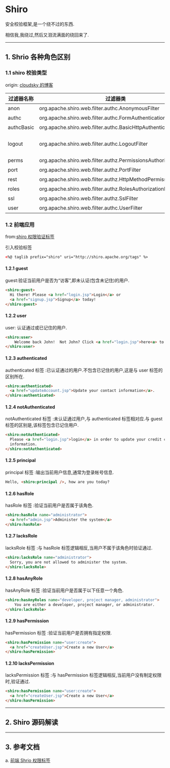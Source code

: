 # Shiro

安全校验框架,是一个绕不过的东西.

相信我,我绕过,然后又泪流满面的绕回来了.

---

## 1. Shrio 各种角色区别

### 1.1 shiro 校验类型

origin: [cloudsky 的博客](http://www.cnblogs.com/skyme/archive/2011/09/24/2189364.html)

| 过滤器名称 | 过滤器类                                                         | 描述                                                                                                                 |
| ---------- | ---------------------------------------------------------------- | -------------------------------------------------------------------------------------------------------------------- |
| anon       | org.apache.shiro.web.filter.authc.AnonymousFilter                | 匿名过滤器                                                                                                           |
| authc      | org.apache.shiro.web.filter.authc.FormAuthenticationFilter       | 如果继续操作,需要做对应的表单验证否则不能通过                                                                        |
| authcBasic | org.apache.shiro.web.filter.authc.BasicHttpAuthenticationFilter  | 基本 http 验证过滤,如果不通过,跳转屋登录页面                                                                         |
| logout     | org.apache.shiro.web.filter.authc.LogoutFilter                   | 登录退出过滤器 noSessionCreation org.apache.shiro.web.filter.session.NoSessionCreationFilter 没有 session 创建过滤器 |
| perms      | org.apache.shiro.web.filter.authz.PermissionsAuthorizationFilter | 权限过滤器                                                                                                           |
| port       | org.apache.shiro.web.filter.authz.PortFilter                     | 端口过滤器,可以设置是否是指定端口如果不是跳转到登录页面                                                              |
| rest       | org.apache.shiro.web.filter.authz.HttpMethodPermissionFilter     | http 方法过滤器,可以指定如 post 不能进行访问等                                                                       |
| roles      | org.apache.shiro.web.filter.authz.RolesAuthorizationFilter       | 角色过滤器,判断当前用户是否指定角色                                                                                  |
| ssl        | org.apache.shiro.web.filter.authz.SslFilter                      | 请求需要通过 ssl,如果不是跳转回登录页                                                                                |
| user       | org.apache.shiro.web.filter.authc.UserFilter                     | 如果访问一个已知用户,比如记住我功能,走这个过滤器                                                                     |

### 1.2 前端应用

from:[shiro 权限验证标签](https://www.cnblogs.com/jifeng/p/4500410.html)

引入校验标签

```html
<%@ taglib prefix="shiro" uri="http://shiro.apache.org/tags" %>
```

#### 1.2.1 guest

guest:验证当前用户是否为“访客”,即未认证(包含未记住)的用户.

```html
<shiro:guest>
  Hi there! Please <a href="login.jsp">Login</a> or
  <a href="signup.jsp">Signup</a> today!
</shiro:guest>
```

#### 1.2.2 user

user: 认证通过或已记住的用户.

```html
<shiro:user>
    Welcome back John!  Not John? Click <a href="login.jsp">here<a> to login.
</shiro:user>
```

#### 1.2.3 authenticated

authenticated 标签 :已认证通过的用户.不包含已记住的用户,这是与 user 标签的区别所在.

```html
<shiro:authenticated>
  <a href="updateAccount.jsp">Update your contact information</a>.
</shiro:authenticated>
```

#### 1.2.4 notAuthenticated

notAuthenticated 标签 :未认证通过用户,与 authenticated 标签相对应.与 guest 标签的区别是,该标签包含已记住用户.

```html
<shiro:notAuthenticated>
  Please <a href="login.jsp">login</a> in order to update your credit card
  information.
</shiro:notAuthenticated>
```

#### 1.2.5 principal

principal 标签 :输出当前用户信息,通常为登录帐号信息.

```html
Hello, <shiro:principal />, how are you today?
```

#### 1.2.6 hasRole

hasRole 标签 :验证当前用户是否属于该角色.

```html
<shiro:hasRole name="administrator">
  <a href="admin.jsp">Administer the system</a>
</shiro:hasRole>
```

#### 1.2.7 lacksRole

lacksRole 标签 :与 hasRole 标签逻辑相反,当用户不属于该角色时验证通过.

```html
<shiro:lacksRole name="administrator">
  Sorry, you are not allowed to administer the system.
</shiro:lacksRole>
```

#### 1.2.8 hasAnyRole

hasAnyRole 标签 :验证当前用户是否属于以下任意一个角色.

```html
<shiro:hasAnyRoles name="developer, project manager, administrator">
    You are either a developer, project manager, or administrator.
</shiro:lacksRole>
```

#### 1.2.9 hasPermission

hasPermission 标签 :验证当前用户是否拥有指定权限.

```html
<shiro:hasPermission name="user:create">
  <a href="createUser.jsp">Create a new User</a>
</shiro:hasPermission>
```

#### 1.2.10 lacksPermission

lacksPermission 标签 :与 hasPermission 标签逻辑相反,当前用户没有制定权限时,验证通过.

```html
<shiro:hasPermission name="user:create">
  <a href="createUser.jsp">Create a new User</a>
</shiro:hasPermission>
```

---

## 2. Shiro 源码解读

---

## 3. 参考文档

a. [前端 Shrio 权限标签](http://www.cnblogs.com/cocosili/p/7103025.html)
